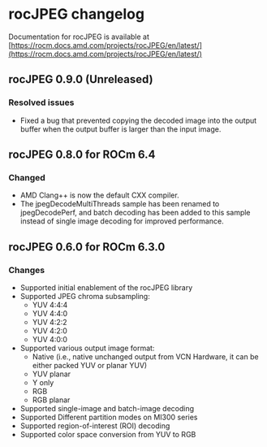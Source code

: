 # rocJPEG changelog

Documentation for rocJPEG is available at
[https://rocm.docs.amd.com/projects/rocJPEG/en/latest/](https://rocm.docs.amd.com/projects/rocJPEG/en/latest/)

## rocJPEG 0.9.0 (Unreleased)

### Resolved issues

* Fixed a bug that prevented copying the decoded image into the output buffer when the output buffer is larger than the input image.

## rocJPEG 0.8.0 for ROCm 6.4

### Changed

* AMD Clang++ is now the default CXX compiler.
* The jpegDecodeMultiThreads sample has been renamed to jpegDecodePerf, and batch decoding has been added to this sample instead of single image decoding for improved performance.

## rocJPEG 0.6.0 for ROCm 6.3.0

### Changes

* Supported initial enablement of the rocJPEG library
* Supported JPEG chroma subsampling:
  * YUV 4:4:4
  * YUV 4:4:0
  * YUV 4:2:2
  * YUV 4:2:0
  * YUV 4:0:0
* Supported various output image format:
  * Native (i.e., native unchanged output from VCN Hardware, it can be either packed YUV or planar YUV)​
  * YUV planar​
  * Y only​
  * RGB​
  * RGB planar
* Supported single-image and batch-image decoding​
* Supported Different partition modes on MI300 series​
* Supported region-of-interest (ROI) decoding​
* Supported color space conversion from YUV to RGB